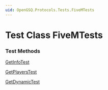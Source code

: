 ```yaml
---
uid: OpenGSQ.Protocols.Tests.FiveMTests
---
```


# Test Class FiveMTests

### Test Methods

<a href="/tests/FiveMTests/GetInfoTest.html">GetInfoTest</a>

<a href="/tests/FiveMTests/GetPlayersTest.html">GetPlayersTest</a>

<a href="/tests/FiveMTests/GetDynamicTest.html">GetDynamicTest</a>

